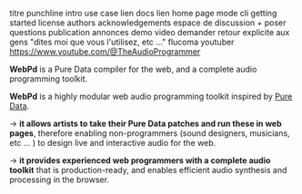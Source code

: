 <p>titre
punchline
intro
use case
lien docs
lien home page 
mode cli getting started
license
authors
acknowledgements
espace de discussion + poser questions
publication annonces 
demo video
demander retour explicite aux gens &quot;dites moi que vous l&#39;utilisez, etc ...&quot;
flucoma youtuber
<a href="https://www.youtube.com/@TheAudioProgrammer">https://www.youtube.com/@TheAudioProgrammer</a></p>
<p><strong>WebPd</strong> is a Pure Data compiler for the web, and a complete audio programming toolkit.</p>
<!-- *[🤑 A crowdfunding campaign to help reaching the next milestone (WebPd 1.0) is in progress !!! 🤑](https://opencollective.com/webpd#category-CONTRIBUTE)* -->

<p><strong>WebPd</strong> is a highly modular web audio programming toolkit inspired by <a href="puredata.info/">Pure Data</a>.</p>
<p>→ <strong>it allows artists to take their Pure Data patches and run these in web pages</strong>, therefore enabling non-programmers (sound designers, musicians, etc ... ) to design live and interactive audio for the web.</p>
<p>→ <strong>it provides experienced web programmers with a complete audio toolkit</strong> that is production-ready, and enables efficient audio synthesis and processing in the browser.</p>
<!-- ## Toolkit structure

- [@webpd/compiler-js](https://github.com/sebpiq/WebPd_compiler-js) : Compiler for compiling a DSP graph into a single JavaScript function
- [@webpd/dsp-graph](https://github.com/sebpiq/WebPd_dsp-graph) : Utilities for handling DSP graphs
- [@webpd/runtime](https://github.com/sebpiq/WebPd_runtime) : AudioWorklets for running DSP engines compiled from @webpd/compiler-js.
- [@webpd/shared](https://github.com/sebpiq/WebPd_shared) : Shared tools and types for the other packages
- [@webpd/pd-parser](https://github.com/sebpiq/WebPd_pd-parser) : Parser for pd files
- [@webpd/pd-renderer](https://github.com/sebpiq/WebPd_pd-renderer) : Renderer for pd files
- [@webpd/pd-to-dsp-graph](https://github.com/sebpiq/WebPd_pd-to-dsp-graph) : Compiler for transforming pd patches into DSP graphs

## Demos

→ A rudimentary graphical interface for writing patches in the browser, [here](https://sebpiq.github.io/WebPd_demos/the-graph/www/) -->

<!-- 
## Roadmap

### WebPd 1.0

- Porting all objects from the current version of WebPd (https://raw.githubusercontent.com/sebpiq/WebPd/master/OBJECTLIST.md)
- Implementation of the WebPd toolkit consisting in several independant packages which developers can re-use :
    - Full documentation for all the packages of the WebPd toolkit
    - Compilation of Pure Data patches to WebAssembly and/or JavaScript (https://github.com/sebpiq/WebPd_engine-live-eval)
    - AudioWorklets to run WebAssembly and/or compiled JavaScript code (https://github.com/sebpiq/WebPd_compiler-js)
    - Pd files parsing and rendering (https://github.com/sebpiq/WebPd_pd-parser, https://github.com/sebpiq/WebPd_pd-renderer)
- WebPd library as a front door packaging the whole toolkit  :
    - Full documentation available (https://github.com/sebpiq/WebPd)
    - Demos (https://github.com/sebpiq/WebPd_demos)
    - Guides and starter templates for beginners
- Building the community :
    - Finding where's the best way for asking questions, sharing demos, etc ...
    - Write a contribution guide, setup CI auto-formatting, etc ..., get the first contributors started -->
